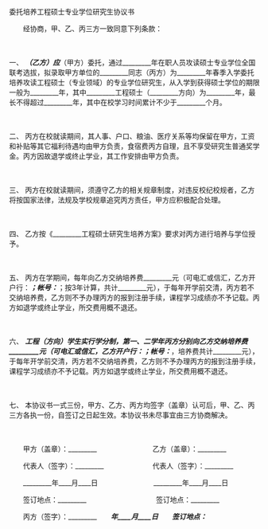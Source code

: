 



委托培养工程硕士专业学位研究生协议书



 

　　经协商，甲、乙、丙三方一致同意下列条款：

　　

一、
_________（乙方）应_________（甲方）委托，通过_________年在职人员攻读硕士专业学位全国联考选拔，拟录取甲方单位的_________同志（丙方）为_________年春季入学委托培养攻读工程硕士（专业领域）的专业学位研究生，从入学到获得硕士学位的期限一般为_________年，其中_________工程硕士（_________方向）为_________年，最长不得超过_________年，其中在校学习时间累计不少于_________个月。

　　

二、
丙方在校就读期间，其人事、户口、粮油、医疗关系等均保留在甲方，工资和补贴等其它福利待遇均由甲方负责，食宿费丙方自理，且不享受研究生普通奖学金。丙方因故退学或终止学业，其工作安排由甲方负责。

　　

三、
丙方在校就读期间，须遵守乙方的相关规章制度，对违反校纪校规者，乙方将按国家法律，法规及学校规章追究丙方责任，甲方应积极配合处理。

　　

四、
乙方按《_________工程硕士研究生培养方案》要求对丙方进行培养与学位授予。

　　

五、
丙方在学期间，每年向乙方交纳培养费_________元（可电汇或信汇，乙方开户行：_________；帐号：_________；按3年计算，共计_________元），于每年开学前交清，丙方若不交纳培养费，乙方则不予办理丙方的报到注册手续，课程学习成绩亦不予记载。丙方如退学或终止学业，所交费用概不退还。

　　

六、
_________工程（_________方向）学生实行学分制，第一、二学年丙方分别向乙方交纳培养费_________元（可电汇或信汇，乙方开户行：_________；帐号：_________，培养费共计_________元），于每年开学前交清，丙方若不交纳培养费，乙方则不予办理丙方的报到注册手续，课程学习成绩亦不予记载。丙方如退学或终止学业，所交费用概不退还。

　　

七、
本协议书一式三份，甲方、乙方、丙方均签字（盖章）认可后，甲、乙、丙三方各执一份，自签订之日起生效。本协议书未尽事宜由三方协商解决。

　　

　　甲方（盖章）：_________　　　　　　　　乙方（盖章）：_________　　

　　代表人（签字）：_________　　　　　　　代表人（签字）：_________　　

　　_________年____月____日　　　　　　　　_________年____月____日　　

　　签订地点：_________　　　　　　　　　　签订地点：_________　　

　　丙方（签字）：_________　　_________年____月____日　　签订地点：_________